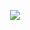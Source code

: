 <p align="center">
  <a href="https://github.com/DenverCoder1/readme-typing-svg"><img src="https://readme-typing-svg.herokuapp.com?color=F70000&width=430&lines=Borrado+de+datos+seguro+con+SHRED"></a>
</p>

<h1 align="center"></h1>
